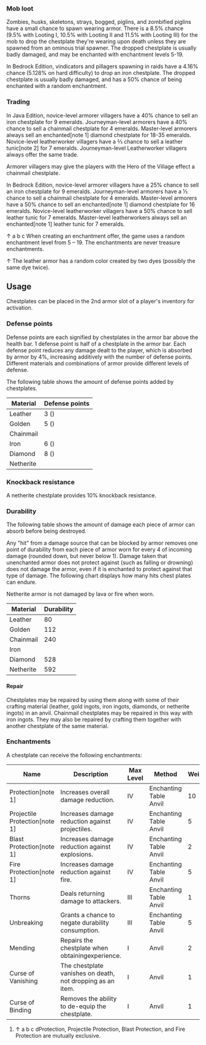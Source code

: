 ### Mob loot
Zombies, husks, skeletons, strays, bogged, piglins, and zombified piglins have a small chance to spawn wearing armor. There is a 8.5% chance (9.5% with Looting I, 10.5% with Looting II and 11.5% with Looting III) for the mob to drop the chestplate they're wearing upon death unless they are spawned from an ominous trial spawner. The dropped chestplate is usually badly damaged, and may be enchanted with enchantment levels 5-19.

In Bedrock Edition, vindicators and pillagers spawning in raids have a 4.16% chance (5.128% on hard difficulty) to drop an iron chestplate. The dropped chestplate is usually badly damaged, and has a 50% chance of being enchanted with a random enchantment.

### Trading
In Java Edition, novice-level armorer villagers have a 40% chance to sell an iron chestplate for 9 emeralds. Journeyman-level armorers have a 40% chance to sell a chainmail chestplate for 4 emeralds. Master-level armorers always sell an enchanted[note 1] diamond chestplate for 18-35 emeralds. Novice-level leatherworker villagers have a 2⁄3 chance to sell a leather tunic[note 2] for 7 emeralds. Journeyman-level Leatherworker villagers always offer the same trade.

Armorer villagers may give the players with the Hero of the Village effect a chainmail chestplate.

In Bedrock Edition, novice-level armorer villagers have a 25% chance to sell an iron chestplate for 9 emeralds. Journeyman-level armorers have a 1⁄3 chance to sell a chainmail chestplate for 4 emeralds. Master-level armorers have a 50% chance to sell an enchanted[note 1] diamond chestplate for 16 emeralds. Novice-level leatherworker villagers have a 50% chance to sell leather tunic for 7 emeralds. Master-level leatherworkers always sell an enchanted[note 1] leather tunic for 7 emeralds.


↑ a b c When creating an enchantment offer, the game uses a random enchantment level from 5 – 19. The enchantments are never treasure enchantments.

↑ The leather armor has a random color created by two dyes (possibly the same dye twice).


## Usage
Chestplates can be placed in the 2nd armor slot of a player's inventory for activation.

### Defense points
Defense points are each signified by chestplates in the armor bar above the health bar. 1 defense point is half of a chestplate in the armor bar. Each defense point reduces any damage dealt to the player, which is absorbed by armor by 4%, increasing additively with the number of defense points. Different materials and combinations of armor provide different levels of defense.

The following table shows the amount of defense points added by chestplates.

| Material  | Defense points |
|-----------|----------------|
| Leather   | 3 ()           |
| Golden    | 5 ()           |
| Chainmail |                |
| Iron      | 6 ()           |
| Diamond   | 8 ()           |
| Netherite |                |

### Knockback resistance
A netherite chestplate provides 10% knockback resistance.

### Durability
The following table shows the amount of damage each piece of armor can absorb before being destroyed.

Any "hit" from a damage source that can be blocked by armor removes one point of durability from each piece of armor worn for every 4 of incoming damage (rounded down, but never below 1). Damage taken that unenchanted armor does not protect against (such as falling or drowning) does not damage the armor, even if it is enchanted to protect against that type of damage. The following chart displays how many hits chest plates can endure.

Netherite armor is not damaged by lava or fire when worn.

| Material  | Durability |
|-----------|------------|
| Leather   | 80         |
| Golden    | 112        |
| Chainmail | 240        |
| Iron      |            |
| Diamond   | 528        |
| Netherite | 592        |

#### Repair
Chestplates may be repaired by using them along with some of their crafting material (leather, gold ingots, iron ingots, diamonds, or netherite ingots) in an anvil. Chainmail chestplates may be repaired in this way with iron ingots. They may also be repaired by crafting them together with another chestplate of the same material.

### Enchantments
A chestplate can receive the following enchantments:

| Name                          | Description                                                | Max Level | Method                     | Weight |
|-------------------------------|------------------------------------------------------------|-----------|----------------------------|--------|
| Protection[note 1]            | Increases overall damage reduction.                        | IV        | Enchanting Table<br/>Anvil | 10     |
| Projectile Protection[note 1] | Increases damage reduction against projectiles.            | IV        | Enchanting Table<br/>Anvil | 5      |
| Blast Protection[note 1]      | Increases damage reduction against explosions.             | IV        | Enchanting Table<br/>Anvil | 2      |
| Fire Protection[note 1]       | Increases damage reduction against fire.                   | IV        | Enchanting Table<br/>Anvil | 5      |
| Thorns                        | Deals returning damage to attackers.                       | III       | Enchanting Table<br/>Anvil | 1      |
| Unbreaking                    | Grants a chance to negate durability consumption.          | III       | Enchanting Table<br/>Anvil | 5      |
| Mending                       | Repairs the chestplate when obtainingexperience.           | I         | Anvil                      | 2      |
| Curse of Vanishing            | The chestplate vanishes on death, not dropping as an item. | I         | Anvil                      | 1      |
| Curse of Binding              | Removes the ability to de-equip the chestplate.            | I         | Anvil                      | 1      |

1. ↑ a b c dProtection, Projectile Protection, Blast Protection, and Fire Protection are mutually exclusive.

